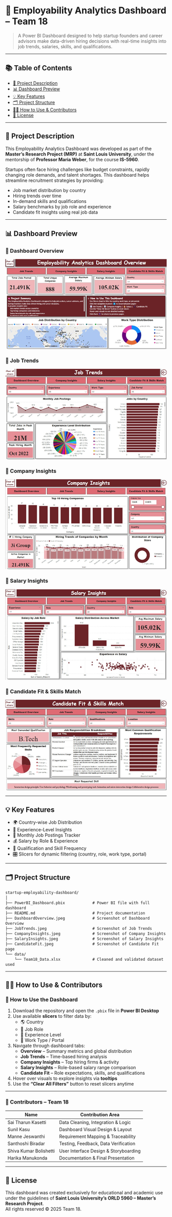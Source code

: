 # 🌟 Employability Analytics Dashboard – Team 18

> A Power BI Dashboard designed to help startup founders and career advisors make data-driven hiring decisions with real-time insights into job trends, salaries, skills, and qualifications.

---

## 📚 Table of Contents

- [📘 Project Description](#-project-description)
- [📊 Dashboard Preview](#-dashboard-preview)
- [💡 Key Features](#-key-features)
- [🗂️ Project Structure](#-project-structure)
- [👨‍💻 How to Use & Contributors](#-how-to-use--contributors)
- [📄 License](#-license)

---

## 📘 Project Description

This Employability Analytics Dashboard was developed as part of the **Master’s Research Project (MRP)** at **Saint Louis University**, under the mentorship of **Professor Maria Weber**, for the course **IS-5960**.

Startups often face hiring challenges like budget constraints, rapidly changing role demands, and talent shortages. This dashboard helps streamline recruitment strategies by providing:

- Job market distribution by country  
- Hiring trends over time  
- In-demand skills and qualifications  
- Salary benchmarks by job role and experience  
- Candidate fit insights using real job data

---

## 📊 Dashboard Preview

### 🔹 Dashboard Overview
![Dashboard Overview](DashboardOverview.jpeg)

### 🔹 Job Trends
![Job Trends](JobTrends.jpeg)

### 🔹 Company Insights
![Company Insights](CompanyInsights.jpeg)

### 🔹 Salary Insights
![Salary Insights](SalaryInsights.jpeg)

### 🔹 Candidate Fit & Skills Match
![Candidate Fit](CandidateFit.jpeg)

---

## 💡 Key Features

- 🌍 Country-wise Job Distribution  
- 🧠 Experience-Level Insights  
- 📅 Monthly Job Postings Tracker  
- 💰 Salary by Role & Experience  
- 🧾 Qualification and Skill Frequency  
- 🎛️ Slicers for dynamic filtering (country, role, work type, portal)

---

## 🗂️ Project Structure

```plaintext
startup-employability-dashboard/
│
├── PowerBI_Dashboard.pbix            # Power BI file with full dashboard
├── README.md                         # Project documentation
├── DashboardOverview.jpeg            # Screenshot of Dashboard Overview
├── JobTrends.jpeg                    # Screenshot of Job Trends
├── CompanyInsights.jpeg              # Screenshot of Company Insights
├── SalaryInsights.jpeg               # Screenshot of Salary Insights
├── CandidateFit.jpeg                 # Screenshot of Candidate Fit page
└── data/
    └── Team18_Data.xlsx              # Cleaned and validated dataset used
```

---

## 👨‍💻 How to Use & Contributors

### 🔧 How to Use the Dashboard

1. Download the repository and open the `.pbix` file in **Power BI Desktop**
2. Use available **slicers** to filter data by:
   - 🌎 Country  
   - 💼 Job Role  
   - 👤 Experience Level  
   - 🏢 Work Type / Portal  
3. Navigate through dashboard tabs:
   - **Overview** – Summary metrics and global distribution  
   - **Job Trends** – Time-based hiring analysis  
   - **Company Insights** – Top hiring firms & activity  
   - **Salary Insights** – Role-based salary range comparison  
   - **Candidate Fit** – Role expectations, skills, and qualifications  
4. Hover over visuals to explore insights via **tooltips**  
5. Use the **“Clear All Filters”** button to reset slicers anytime

---

### 👥 Contributors – Team 18

| Name                    | Contribution Area                     |
|-------------------------|----------------------------------------|
| Sai Tharun Kasetti      | Data Cleaning, Integration & Logic     |
| Sunil Kasu              | Dashboard Visual Design & Layout       |
| Manne Jeswanthi         | Requirement Mapping & Traceability     |
| Santhoshi Biradar       | Testing, Feedback, Data Verification   |
| Shiva Kumar Bolishetti  | User Interface Design & Storyboarding  |
| Harika Manukonda        | Documentation & Final Presentation     |

---

## 📄 License

This dashboard was created exclusively for educational and academic use under the guidelines of **Saint Louis University’s ORLD 5960 – Master’s Research Project**.  
All rights reserved © 2025 Team 18.
